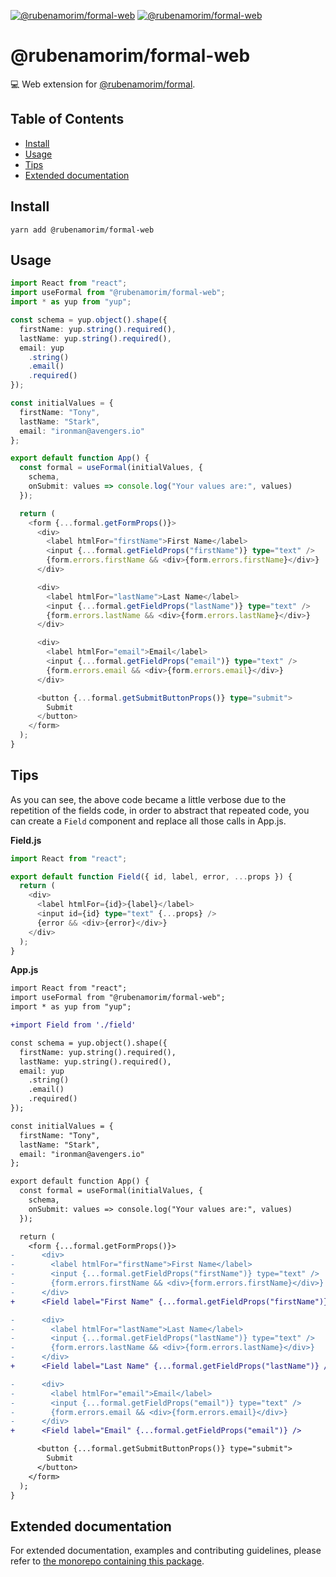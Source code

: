 <a href="https://npmjs.com/package/@rubenamorim/formal-web"><img src="https://img.shields.io/npm/v/@rubenamorim/formal-web.svg?label=npm&style=flat-square" alt="@rubenamorim/formal-web"></a>
<a href="https://npmjs.com/package/@rubenamorim/formal-web"><img src="https://img.shields.io/npm/dm/@rubenamorim/formal-web.svg?label=downloads&style=flat-square" alt="@rubenamorim/formal-web"></a>

# @rubenamorim/formal-web

💻 Web extension for [@rubenamorim/formal](https://npmjs.com/package/@rubenamorim/formal).

## Table of Contents

<!-- START doctoc generated TOC please keep comment here to allow auto update -->
<!-- DON'T EDIT THIS SECTION, INSTEAD RE-RUN doctoc TO UPDATE -->

- [Install](#install)
- [Usage](#usage)
- [Tips](#tips)
- [Extended documentation](#extended-documentation)

<!-- END doctoc generated TOC please keep comment here to allow auto update -->

## Install

```shell
yarn add @rubenamorim/formal-web
```

## Usage

```typescript
import React from "react";
import useFormal from "@rubenamorim/formal-web";
import * as yup from "yup";

const schema = yup.object().shape({
  firstName: yup.string().required(),
  lastName: yup.string().required(),
  email: yup
    .string()
    .email()
    .required()
});

const initialValues = {
  firstName: "Tony",
  lastName: "Stark",
  email: "ironman@avengers.io"
};

export default function App() {
  const formal = useFormal(initialValues, {
    schema,
    onSubmit: values => console.log("Your values are:", values)
  });

  return (
    <form {...formal.getFormProps()}>
      <div>
        <label htmlFor="firstName">First Name</label>
        <input {...formal.getFieldProps("firstName")} type="text" />
        {form.errors.firstName && <div>{form.errors.firstName}</div>}
      </div>

      <div>
        <label htmlFor="lastName">Last Name</label>
        <input {...formal.getFieldProps("lastName")} type="text" />
        {form.errors.lastName && <div>{form.errors.lastName}</div>}
      </div>

      <div>
        <label htmlFor="email">Email</label>
        <input {...formal.getFieldProps("email")} type="text" />
        {form.errors.email && <div>{form.errors.email}</div>}
      </div>

      <button {...formal.getSubmitButtonProps()} type="submit">
        Submit
      </button>
    </form>
  );
}
```

## Tips

As you can see, the above code became a little verbose due to the repetition of the fields code, in order to abstract that repeated code, you can create a `Field` component and replace all those calls in App.js.

**Field.js**

```typescript
import React from "react";

export default function Field({ id, label, error, ...props }) {
  return (
    <div>
      <label htmlFor={id}>{label}</label>
      <input id={id} type="text" {...props} />
      {error && <div>{error}</div>}
    </div>
  );
}
```

**App.js**

```diff
import React from "react";
import useFormal from "@rubenamorim/formal-web";
import * as yup from "yup";

+import Field from './field'

const schema = yup.object().shape({
  firstName: yup.string().required(),
  lastName: yup.string().required(),
  email: yup
    .string()
    .email()
    .required()
});

const initialValues = {
  firstName: "Tony",
  lastName: "Stark",
  email: "ironman@avengers.io"
};

export default function App() {
  const formal = useFormal(initialValues, {
    schema,
    onSubmit: values => console.log("Your values are:", values)
  });

  return (
    <form {...formal.getFormProps()}>
-      <div>
-        <label htmlFor="firstName">First Name</label>
-        <input {...formal.getFieldProps("firstName")} type="text" />
-        {form.errors.firstName && <div>{form.errors.firstName}</div>}
-      </div>
+      <Field label="First Name" {...formal.getFieldProps("firstName")} />

-      <div>
-        <label htmlFor="lastName">Last Name</label>
-        <input {...formal.getFieldProps("lastName")} type="text" />
-        {form.errors.lastName && <div>{form.errors.lastName}</div>}
-      </div>
+      <Field label="Last Name" {...formal.getFieldProps("lastName")} />

-      <div>
-        <label htmlFor="email">Email</label>
-        <input {...formal.getFieldProps("email")} type="text" />
-        {form.errors.email && <div>{form.errors.email}</div>}
-      </div>
+      <Field label="Email" {...formal.getFieldProps("email")} />

      <button {...formal.getSubmitButtonProps()} type="submit">
        Submit
      </button>
    </form>
  );
}
```

## Extended documentation

For extended documentation, examples and contributing guidelines, please refer to [the monorepo containing this package](https://github.com/kevinwolfcr/formal).
